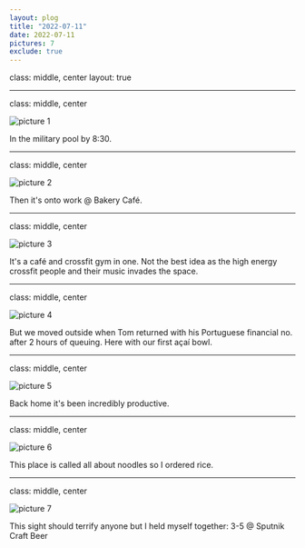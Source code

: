 ```yaml
---
layout: plog
title: "2022-07-11"
date: 2022-07-11
pictures: 7
exclude: true
---
```


class: middle, center
layout: true

---

class: middle, center

<img class="plog-picture" src="{{ site.baseurl }}/img/IMG_20220711_083244~2.jpg" alt="picture 1" />

In the military pool by 8:30.

---

class: middle, center

<img class="plog-picture" src="{{ site.baseurl }}/img/IMG_20220711_105059.jpg" alt="picture 2" />

Then it's onto work @ Bakery Café.

---

class: middle, center

<img class="plog-picture" src="{{ site.baseurl }}/img/IMG_20220711_131928.jpg" alt="picture 3" />

It's a café and crossfit gym in one. Not the best idea as the high energy crossfit people and their music invades the space.

---

class: middle, center

<img class="plog-picture" src="{{ site.baseurl }}/img/WhatsApp Image 2022-07-11 at 1.48.34 PM.jpeg" alt="picture 4" />

But we moved outside when Tom returned with his Portuguese financial no. after 2 hours of queuing. Here with our first açaí bowl.

---

class: middle, center

<img class="plog-picture" src="{{ site.baseurl }}/img/IMG_20220711_144431.jpg" alt="picture 5" />

Back home it's been incredibly productive.

---

class: middle, center

<img class="plog-picture" src="{{ site.baseurl }}/img/IMG_20220711_190951.jpg" alt="picture 6" />

This place is called all about noodles so I ordered rice.

---

class: middle, center

<img class="plog-picture" src="{{ site.baseurl }}/img/IMG_20220711_195510.jpg" alt="picture 7" />

This sight should terrify anyone but I held myself together: 3-5 @ Sputnik Craft Beer

